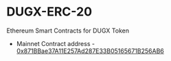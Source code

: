 # DUGX-ERC-20

Ethereum Smart Contracts for DUGX Token

- Mainnet Contract address - [0x871BBae37A11E257Ad287E33B05165671B256AB6](https://etherscan.io/token/0x871BBae37A11E257Ad287E33B05165671B256AB6)
